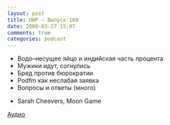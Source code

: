```yaml
---
layout: post
title: UWP – Выпуск 169
date: 2008-03-27 15:07
comments: true
categories: podcast
---
```


- Водо–несущее яйцо и индийская часть процента
- Мужики идут, согнулись
- Бред против бюрократии
- Podfm как неслабая заявка
- Вопросы и ответы (много)


* Sarah Cheevers, Moon Game

[Аудио](https://podcast.umputun.com/media/ump_podcast169.mp3)
<audio src="https://podcast.umputun.com/media/ump_podcast169.mp3" preload="none">